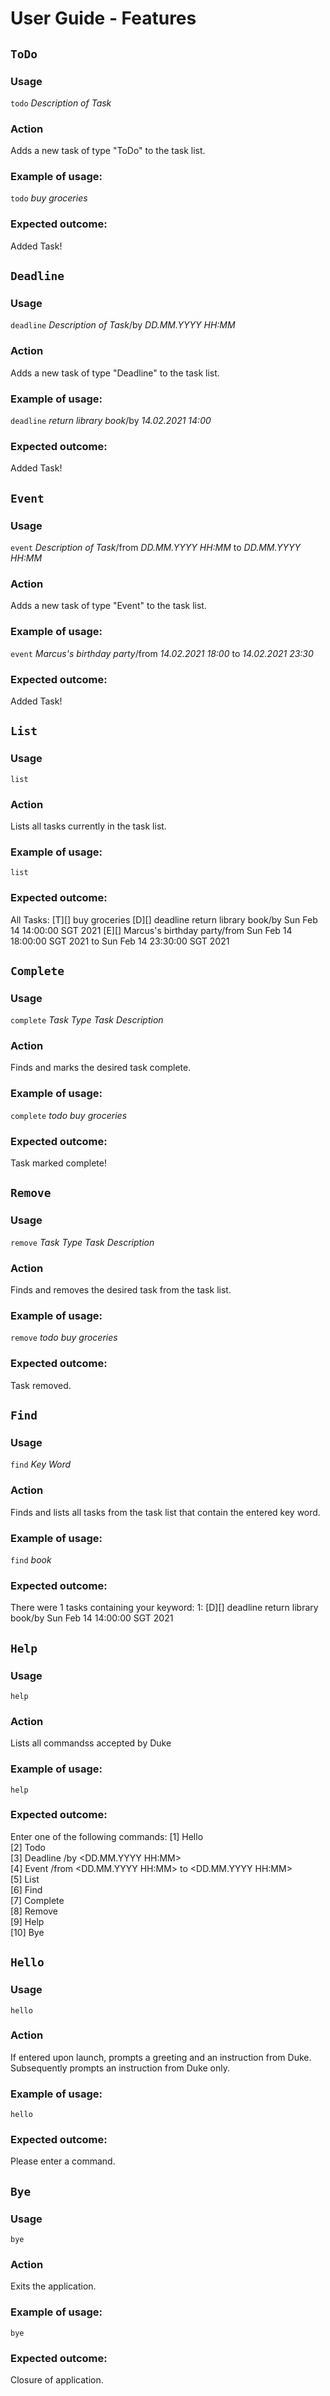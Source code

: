 # User Guide - Features 

## `ToDo`

### Usage
`todo` *Description of Task*

### Action
Adds a new task of type "ToDo" to the task list.

### Example of usage: 
`todo` *buy groceries*

### Expected outcome:
Added Task!

## `Deadline`

### Usage
`deadline` *Description of Task*/by *DD.MM.YYYY HH:MM*

### Action
Adds a new task of type "Deadline" to the task list.

### Example of usage: 
`deadline` *return library book*/by *14.02.2021 14:00*

### Expected outcome:
Added Task!

## `Event`

### Usage
`event` *Description of Task*/from *DD.MM.YYYY HH:MM* to *DD.MM.YYYY HH:MM*

### Action
Adds a new task of type "Event" to the task list.

### Example of usage: 
`event` *Marcus's birthday party*/from *14.02.2021 18:00* to *14.02.2021 23:30*

### Expected outcome:
Added Task!

## `List`

### Usage
`list`

### Action
Lists all tasks currently in the task list.

### Example of usage: 
`list`

### Expected outcome:
All Tasks:
[T][] buy groceries
[D][] deadline return library book/by Sun Feb 14 14:00:00 SGT 2021
[E][] Marcus's birthday party/from Sun Feb 14 18:00:00 SGT 2021 to Sun Feb 14 23:30:00 SGT 2021

## `Complete`

### Usage
`complete` *Task Type* *Task Description*

### Action
Finds and marks the desired task complete.

### Example of usage: 
`complete` *todo* *buy groceries*

### Expected outcome:
Task marked complete!

## `Remove`

### Usage
`remove` *Task Type* *Task Description*

### Action
Finds and removes the desired task from the task list.

### Example of usage: 
`remove` *todo buy groceries*

### Expected outcome:
Task removed.

## `Find`

### Usage
`find` *Key Word*

### Action
Finds and lists all tasks from the task list that contain the entered key word.

### Example of usage: 
`find` *book*

### Expected outcome:
There were 1 tasks containing your keyword:
1: [D][] deadline return library book/by Sun Feb 14 14:00:00 SGT 2021

## `Help`

### Usage
`help`

### Action
Lists all commandss accepted by Duke

### Example of usage: 
`help`

### Expected outcome:
Enter one of the following commands:
[1] Hello  
[2] Todo <Description of Task>  
[3] Deadline <Description of Task>/by <DD.MM.YYYY HH:MM>  
[4] Event <Description of Task>/from <DD.MM.YYYY HH:MM> to <DD.MM.YYYY HH:MM>  
[5] List  
[6] Find <Key Word>  
[7] Complete <Task Type> <Description>  
[8] Remove <Task Type> <Description>  
[9] Help  
[10] Bye  

## `Hello`

### Usage
`hello`

### Action
If entered upon launch, prompts a greeting and an instruction from Duke. Subsequently prompts an instruction from Duke only.

### Example of usage: 
`hello`

### Expected outcome:
Please enter a command.

## `Bye`

### Usage
`bye`

### Action
Exits the application.

### Example of usage: 
`bye`

### Expected outcome:
Closure of application.
